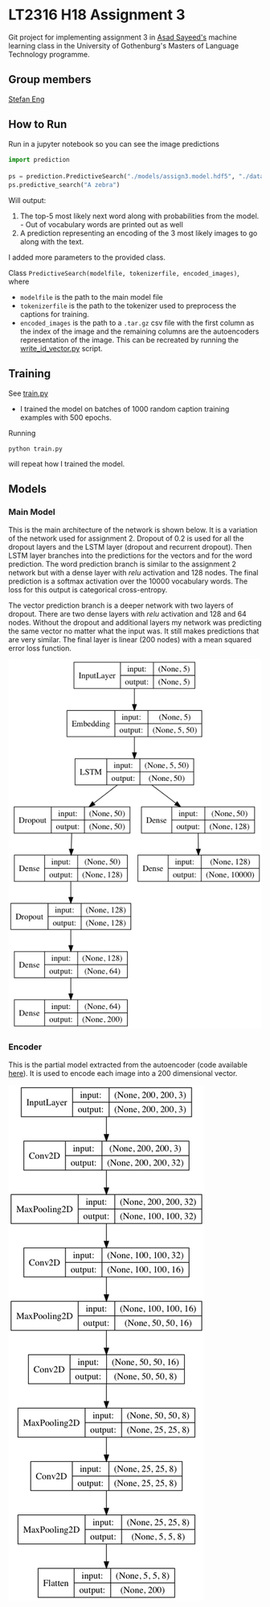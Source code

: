 # LT2316 H18 Assignment 3

Git project for implementing assignment 3 in [Asad Sayeed's](https://asayeed.github.io) machine learning class in the University of Gothenburg's Masters
of Language Technology programme.

## Group members

[Stefan Eng](https://github.com/stefaneng)

## How to Run

Run in a jupyter notebook so you can see the image predictions
```python
import prediction

ps = prediction.PredictiveSearch("./models/assign3.model.hdf5", "./data/tokenizer10000.pickle", "./data/enc_images.csv.tar.gz")
ps.predictive_search("A zebra")
```

Will output:
  1. The top-5 most likely next word along with probabilities from the model.
    - Out of vocabulary words are printed out as well
  2. A prediction representing an encoding of the 3 most likely images to go along with the text.

I added more parameters to the provided class.

Class `PredictiveSearch(modelfile, tokenizerfile, encoded_images)`, where
  - `modelfile` is the path to the main model file
  - `tokenizerfile` is the path to the tokenizer used to preprocess the captions for training.
  - `encoded_images` is the path to a `.tar.gz` csv file with the first column as the index of the image and the remaining columns are the autoencoders representation of the image. This can be recreated by running the [write_id_vector.py](./write_id_vector.py) script.

## Training
See [train.py](./train.py)
  - I trained the model on batches of 1000 random caption training examples with 500 epochs.

Running
```
python train.py
```  
will repeat how I trained the model.

## Models

### Main Model
This is the main architecture of the network is shown below.
It is a variation of the network used for assignment 2.
Dropout of 0.2 is used for all the dropout layers and the LSTM layer (dropout and recurrent dropout).
Then LSTM layer branches into the predictions for the vectors and for the word prediction.
The word prediction branch is similar to the assignment 2 network but with a dense layer with _relu_ activation and 128 nodes.
The final prediction is a softmax activation over the 10000 vocabulary words. The loss for this output is categorical cross-entropy.

The vector prediction branch is a deeper network with two layers of dropout.
There are two dense layers with _relu_ activation and 128 and 64 nodes.
Without the dropout and additional layers my network was predicting the same vector no matter what the input was.
It still makes predictions that are very similar.
The final layer is linear (200 nodes) with a mean squared error loss function.

![Main Model](./imgs/main_model.png)


### Encoder
This is the partial model extracted from the autoencoder (code available [here](https://github.com/stefaneng/coco-image-autoencoder)).
It is used to encode each image into a 200 dimensional vector.

![Encoder](./imgs/encoder.png)
